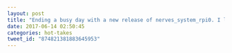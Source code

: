 ```yaml
---
layout: post
title: "Ending a busy day with a new release of nerves_system_rpi0. I love serving the  community! #myelixirstatus"
date: 2017-06-14 02:50:45
categories: hot-takes
tweet_id: "874821381883645953"
---
```



<!-- Original tweet: https://twitter.com/i/status/874821381883645953 -->